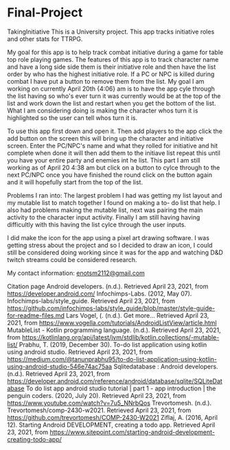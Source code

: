 # Final-Project

TakingInitiative
This is a University project. This app tracks initiative roles and other stats for TTRPG.

My goal for this app is to help track combat initiative during a game for table top role playing games. The features of this app is to track character name and have a long side side them is their initiative role and then have the list order by who has the highest initiative role. If a PC or NPC is killed during combat I have put a button to remove them from the list. My goal I am working on currently April 20th {4:06} am is to have the app cyle through the list having so who's ever turn it was currently would be at the top of the list and work down the list and restart when you get the bottom of the list. What I am considering doing is making the character whos turn it is highlighted so the user can tell whos turn it is.

To use this app first down and open it. Then add players to the app click the add button on the screen this will bring up the character and initiative screen. Enter the PC/NPC's name and what they rolled for initiative and hit complete when done it will then add them to the initiave list repeat this until you have your entire party and enemies int he list. This part I am still working as of April 20 4:38 am but click on a button to cylce through to the next PC/NPC once you have finished the round click on the button again and it will hopefully start from the top of the list.

Problems I ran into: The largest problem I had was getting my list layout and my mutable list to match together I found on making a to- do list that help. I also had problems making the mutable list, next was pairing the main activity to the character input activity. Finally I am still having having difficultly with this having the list cylce through the user inputs.

I did make the icon for the app using a pixel art drawing software. I was getting stress about the project and so I decided to draw an icon, I could still be considered doing working since it was for the app and watching D&D twitch streams could be considered research.

My contact information:
enotsm2112@gmail.com

Citation page Android developers. (n.d.). Retrieved April 23, 2021, from https://developer.android.com/ Infochimps-Labs. (2012, May 07). Infochimps-labs/style_guide. Retrieved April 23, 2021, from https://github.com/infochimps-labs/style_guide/blob/master/style-guide-for-readme-files.md Lars Vogel, (. (n.d.). Get more... Retrieved April 23, 2021, from https://www.vogella.com/tutorials/AndroidListView/article.html MutableList - Kotlin programming language. (n.d.). Retrieved April 23, 2021, from https://kotlinlang.org/api/latest/jvm/stdlib/kotlin.collections/-mutable-list/ Prabhu, T. (2019, December 30). To-do list application using kotlin using android studio. Retrieved April 23, 2021, from https://medium.com/@tanunprabhu95/to-do-list-application-using-kotlin-using-android-studio-546e74ac75aa Sqlitedatabase : Android developers. (n.d.). Retrieved April 23, 2021, from https://developer.android.com/reference/android/database/sqlite/SQLiteDatabase To do list app android studio tutorial | part 1 - app introduction | the penguin coders. (2020, July 20). Retrieved April 23, 2021, from https://www.youtube.com/watch?v=7u5_NNrbQos Trevortomesh. (n.d.). Trevortomesh/comp-2430-w2021. Retrieved April 23, 2021, from https://github.com/trevortomesh/COMP-2430-W2021 Ziflaj, A. (2016, April 12). Starting Android DEVELOPMENT, creating a todo app. Retrieved April 23, 2021, from https://www.sitepoint.com/starting-android-development-creating-todo-app/
